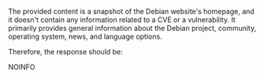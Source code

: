 The provided content is a snapshot of the Debian website's homepage, and it doesn't contain any information related to a CVE or a vulnerability. It primarily provides general information about the Debian project, community, operating system, news, and language options.

Therefore, the response should be:

NOINFO